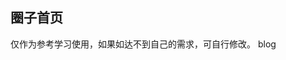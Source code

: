 ## 圈子首页

<demo-model url="/vipPage/blog/blog/blog"></demo-model>
<template-download></template-download>
仅作为参考学习使用，如果如达不到自己的需求，可自行修改。
blog
